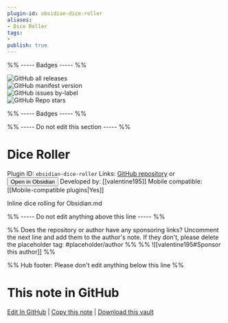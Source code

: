 ```yaml
---
plugin-id: obsidian-dice-roller
aliases:
- Dice Roller
tags: 
- 
publish: true
---
```


%% ----- Badges ----- %%

![GitHub all releases](https://img.shields.io/github/downloads/valentine195/obsidian-dice-roller/total?color=573E7A&logo=github&style=for-the-badge)   
![GitHub manifest version](https://img.shields.io/github/manifest-json/v/valentine195/obsidian-dice-roller?color=573E7A&logo=github&style=for-the-badge)   
![GitHub issues by-label](https://img.shields.io/github/issues/valentine195/obsidian-dice-roller/help%20wanted?color=573E7A&logo=github&style=for-the-badge)   
![GitHub Repo stars](https://img.shields.io/github/stars/valentine195/obsidian-dice-roller?color=573E7A&logo=github&style=for-the-badge)

%% ----- Badges ----- %%

%% ----- Do not edit this section ----- %%

# Dice Roller

Plugin ID: `obsidian-dice-roller`
Links: [GitHub repository](https://github.com/valentine195/obsidian-dice-roller) or [<button id=HH>Open in Obsidian</button>](obsidian://show-plugin?id=obsidian-dice-roller)
Developed by: [[valentine195]]
Mobile compatible: [[Mobile-compatible plugins|Yes]]

Inline dice rolling for Obsidian.md

%% ----- Do not edit anything above this line ----- %% 

%% Does the repository or author have any sponsoring links? Uncomment the next line and add them to the author's note. If they don't, please delete the placeholder tag: #placeholder/author %%
%% ![[valentine195#Sponsor this author]] %%

%% Hub footer: Please don't edit anything below this line %%

# This note in GitHub

<span class="git-footer">[Edit In GitHub](https://github.dev/obsidian-community/obsidian-hub/blob/main/02%20-%20Community%20Expansions/02.05%20All%20Community%20Expansions/Plugins/obsidian-dice-roller.md "git-hub-edit-note") | [Copy this note](https://raw.githubusercontent.com/obsidian-community/obsidian-hub/main/02%20-%20Community%20Expansions/02.05%20All%20Community%20Expansions/Plugins/obsidian-dice-roller.md "git-hub-copy-note") | [Download this vault](https://github.com/obsidian-community/obsidian-hub/archive/refs/heads/main.zip "git-hub-download-vault") </span>

